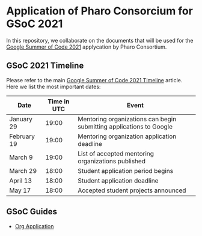 # Application of Pharo Consorcium for GSoC 2021

In this repository, we collaborate on the documents that will be used for the [Google Summer of Code 2021](https://summerofcode.withgoogle.com/) applycation by Pharo Consortium.

## GSoC 2021 Timeline

Please refer to the main [Google Summer of Code 2021 Timeline](https://developers.google.com/open-source/gsoc/timeline) article. Here we list the most important dates:

| Date | Time in UTC | Event |
|---|---|---|
| January 29 | 19:00 | Mentoring organizations can begin submitting applications to Google |
| February 19 | 19:00 | Mentoring organization application deadline |
| March 9 | 19:00 | List of accepted mentoring organizations published |
| March 29 | 18:00 | Student application period begins |
| April 13 | 18:00 | Student application deadline |
| May 17 | 18:00 | Accepted student projects announced |

## GSoC Guides

- [Org Application](https://google.github.io/gsocguides/mentor/org-application.html)
